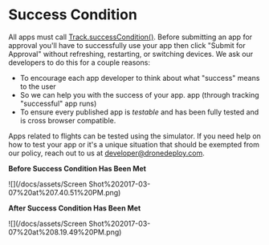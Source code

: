 # Success Condition

All apps must call [Track.successCondition\(\)](#success-condition). Before submitting an app for approval you'll have to successfully use your app then click "Submit for Approval" without refreshing, restarting, or switching devices. We ask our developers to do this for a couple reasons:

* To encourage each app developer to think about what "success" means to the user
* So we can help you with the success of your app.  app \(through tracking "successful" app runs\)
* To ensure every published app is _testable_ and has been fully tested and is cross browser compatible.

Apps related to flights can be tested using the simulator. If you need help on how to test your app or it's a unique situation that should be exempted from our policy, reach out to us at [developer@dronedeploy.com](https://www.gitbook.com/book/dronedeploy/dronedeploy-apps/edit#).

**Before Success Condition Has Been Met**

![](/docs/assets/Screen Shot%202017-03-07%20at%207.40.51%20PM.png)

**After Success Condition Has Been Met**

![](/docs/assets/Screen Shot%202017-03-07%20at%208.19.49%20PM.png)

